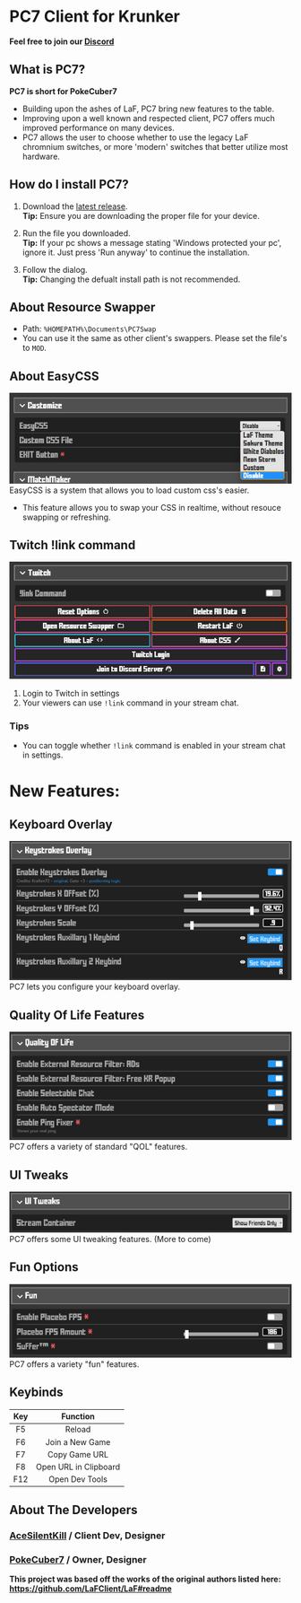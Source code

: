 # PC7 Client for Krunker

**Feel free to join our [Discord](https://discord.gg/9M9TgDRt9G)**

## What is PC7?
**PC7 is short for PokeCuber7**<br>
- Building upon the ashes of LaF, PC7 bring new features to the table.<br>
- Improving upon a well known and respected client, PC7 offers much improved performance on many devices.<br>
- PC7 allows the user to choose whether to use the legacy LaF chromnium switches, or more 'modern' switches that better utilize most hardware.

## How do I install PC7?
1. Download the [latest release](https://github.com/AceSilentKill/PC7-Client/releases/latest).\
**Tip:** Ensure you are downloading the proper file for your device.

1. Run the file you downloaded.\
**Tip:** If your pc shows a message stating 'Windows protected your pc', ignore it. Just press 'Run anyway' to continue the installation.

3. Follow the dialog.\
**Tip:** Changing the defualt install path is not recommended.

## About Resource Swapper
- Path: `%HOMEPATH%\Documents\PC7Swap`
- You can use it the same as other client's swappers. Please set the file's to `MOD`.

## About EasyCSS
![EasyCSS](./media/easycss.png)\
EasyCSS is a system that allows you to load custom css's easier.
<br>
- This feature allows you to swap your CSS in realtime, without resouce swapping or refreshing.

## Twitch !link command
![Twitch Login](./media/twitch.png)

1. Login to Twitch in settings
2. Your viewers can use `!link` command in your stream chat.

### Tips
- You can toggle whether `!link` command is enabled in your stream chat in settings.
 
# New Features:

## Keyboard Overlay
![Keyboard Overlay](./media/KeyStrokesOverlay.png)\
PC7 lets you configure your keyboard overlay.

## Quality Of Life Features
![Quality Of Life Features](./media/QualityOfLife.png)\
PC7 offers a variety of standard "QOL" features.

## UI Tweaks
![UI Tweaks](./media/UITweaks.png)\
PC7 offers some UI tweaking features. (More to come)

## Fun Options
![Fun Options](./media/Fun.png)\
PC7 offers a variety "fun" features.

## Keybinds
|  Key  |         Function         |
| :---: | :----------------------: |
|  F5   |          Reload          |
|  F6   |     Join a New Game      |
|  F7   |      Copy Game URL       |
|  F8   |  Open URL in Clipboard   |
|  F12  |      Open Dev Tools      |


## About The Developers
### [AceSilentKill](https://krunker.io/social.html?p=profile&q=acesilentkill) / **Client Dev, Designer**
### [PokeCuber7](https://krunker.io/social.html?p=profile&q=PokeCuber7) / **Owner, Designer**

**This project was based off the works of the original authors listed here: https://github.com/LaFClient/LaF#readme**
